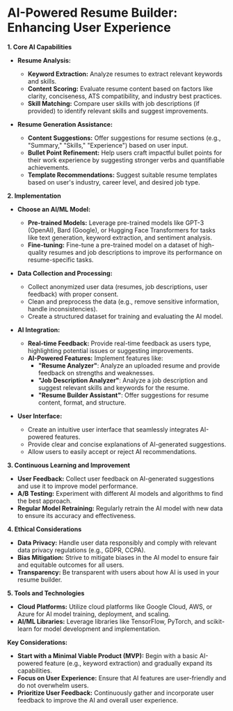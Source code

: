 # AI-Powered Resume Builder: Enhancing User Experience

**1. Core AI Capabilities**

- **Resume Analysis:**

  - **Keyword Extraction:** Analyze resumes to extract relevant keywords and skills.
  - **Content Scoring:** Evaluate resume content based on factors like clarity, conciseness, ATS compatibility, and industry best practices.
  - **Skill Matching:** Compare user skills with job descriptions (if provided) to identify relevant skills and suggest improvements.

- **Resume Generation Assistance:**
  - **Content Suggestions:** Offer suggestions for resume sections (e.g., "Summary," "Skills," "Experience") based on user input.
  - **Bullet Point Refinement:** Help users craft impactful bullet points for their work experience by suggesting stronger verbs and quantifiable achievements.
  - **Template Recommendations:** Suggest suitable resume templates based on user's industry, career level, and desired job type.

**2. Implementation**

- **Choose an AI/ML Model:**

  - **Pre-trained Models:** Leverage pre-trained models like GPT-3 (OpenAI), Bard (Google), or Hugging Face Transformers for tasks like text generation, keyword extraction, and sentiment analysis.
  - **Fine-tuning:** Fine-tune a pre-trained model on a dataset of high-quality resumes and job descriptions to improve its performance on resume-specific tasks.

- **Data Collection and Processing:**

  - Collect anonymized user data (resumes, job descriptions, user feedback) with proper consent.
  - Clean and preprocess the data (e.g., remove sensitive information, handle inconsistencies).
  - Create a structured dataset for training and evaluating the AI model.

- **AI Integration:**

  - **Real-time Feedback:** Provide real-time feedback as users type, highlighting potential issues or suggesting improvements.
  - **AI-Powered Features:** Implement features like:
    - **"Resume Analyzer"**: Analyze an uploaded resume and provide feedback on strengths and weaknesses.
    - **"Job Description Analyzer"**: Analyze a job description and suggest relevant skills and keywords for the resume.
    - **"Resume Builder Assistant"**: Offer suggestions for resume content, format, and structure.

- **User Interface:**
  - Create an intuitive user interface that seamlessly integrates AI-powered features.
  - Provide clear and concise explanations of AI-generated suggestions.
  - Allow users to easily accept or reject AI recommendations.

**3. Continuous Learning and Improvement**

- **User Feedback:** Collect user feedback on AI-generated suggestions and use it to improve model performance.
- **A/B Testing:** Experiment with different AI models and algorithms to find the best approach.
- **Regular Model Retraining:** Regularly retrain the AI model with new data to ensure its accuracy and effectiveness.

**4. Ethical Considerations**

- **Data Privacy:** Handle user data responsibly and comply with relevant data privacy regulations (e.g., GDPR, CCPA).
- **Bias Mitigation:** Strive to mitigate biases in the AI model to ensure fair and equitable outcomes for all users.
- **Transparency:** Be transparent with users about how AI is used in your resume builder.

**5. Tools and Technologies**

- **Cloud Platforms:** Utilize cloud platforms like Google Cloud, AWS, or Azure for AI model training, deployment, and scaling.
- **AI/ML Libraries:** Leverage libraries like TensorFlow, PyTorch, and scikit-learn for model development and implementation.

**Key Considerations:**

- **Start with a Minimal Viable Product (MVP):** Begin with a basic AI-powered feature (e.g., keyword extraction) and gradually expand its capabilities.
- **Focus on User Experience:** Ensure that AI features are user-friendly and do not overwhelm users.
- **Prioritize User Feedback:** Continuously gather and incorporate user feedback to improve the AI and overall user experience.
